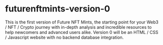 # futurenftmints-version-0
This is the first version of Future NFT Mints, the starting point for your Web3 / NFT / Crypto journey with in-depth analysis and incredible resources to help newcomers and advanced users alike. Version 0 will be an HTML / CSS / Javascript website with no backend database integration.
